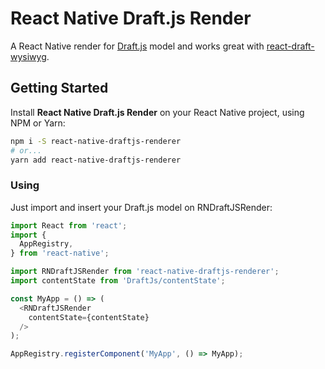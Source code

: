 # React Native Draft.js Render

A React Native render for [Draft.js](http://draftjs.org/) model and works great with [react-draft-wysiwyg](https://github.com/jpuri/react-draft-wysiwyg).

## Getting Started
Install **React Native Draft.js Render** on your React Native project, using NPM or Yarn:

```sh
npm i -S react-native-draftjs-renderer
# or...
yarn add react-native-draftjs-renderer
```

### Using
Just import and insert your Draft.js model on RNDraftJSRender:

```js
import React from 'react';
import {
  AppRegistry,
} from 'react-native';

import RNDraftJSRender from 'react-native-draftjs-renderer';
import contentState from 'DraftJs/contentState';

const MyApp = () => (
  <RNDraftJSRender
    contentState={contentState}
  />
);

AppRegistry.registerComponent('MyApp', () => MyApp);
```
